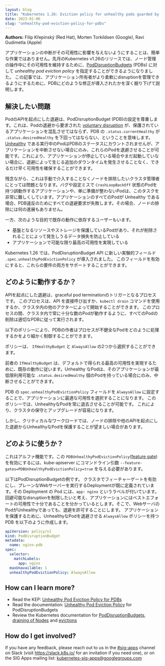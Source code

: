 ```yaml
---
layout: blog
title: "Kubernetes 1.26: Eviction policy for unhealthy pods guarded by PodDisruptionBudgets"
date: 2023-01-06
slug: "unhealthy-pod-eviction-policy-for-pdbs"
---
```


**Authors:** Filip Křepinský (Red Hat), Morten Torkildsen (Google), Ravi Gudimetla (Apple)

<!--
Ensuring the disruptions to your applications do not affect its availability isn't a simple task. Last month's release of Kubernetes v1.26 lets you specify an  _unhealthy pod eviction policy_ for [PodDisruptionBudgets](/docs/concepts/workloads/pods/disruptions/#pod-disruption-budgets) (PDBs) to help you maintain that availability during node management operations.
In this article, we will dive deeper into what modifications were introduced for PDBs to give application owners greater flexibility in managing disruptions.
-->

アプリケーションの中断がその可用性に影響を与えないようにすることは、簡単な作業ではありません。先月のKubernetes v1.26のリリースでは、ノード管理の操作中にその可用性を維持するために、[PodDisruptionBudgets](/docs/concepts/workloads/pods/disruptions/#pod-disruption-budgets) (PDBs) に対して _unhealthy pod eviction policy_ を指定することができるようになりました。
この記事では、アプリケーション所有者がより柔軟にdisruptionを管理できるようにするために、PDBにどのような修正が導入されたかを深く掘り下げて説明します。

<!--
## What problems does this solve?
-->
## 解決したい問題

<!--
API-initiated eviction of pods respects PodDisruptionBudgets (PDBs). This means that a requested [voluntary disruption](https://kubernetes.io/docs/concepts/scheduling-eviction/#pod-disruption) via an eviction to a Pod, should not disrupt a guarded application and `.status.currentHealthy` of a PDB should not fall below `.status.desiredHealthy`. Running pods that are [Unhealthy](/docs/tasks/run-application/configure-pdb/#healthiness-of-a-pod) do not count towards the PDB status, but eviction of these is only possible in case the application is not disrupted. This helps disrupted or not yet started application to achieve availability as soon as possible without additional downtime that would be caused by evictions.

Unfortunately, this poses a problem for cluster administrators that would like to drain nodes without any manual interventions. Misbehaving applications with pods in `CrashLoopBackOff` state (due to a bug or misconfiguration) or pods that are simply failing to become ready make this task much harder. Any eviction request will fail due to violation of a PDB,  when all pods of an application are unhealthy. Draining of a node cannot make any progress in that case.

On the other hand there are users that depend on the existing behavior, in order to:
- prevent data-loss that would be caused by deleting pods that are guarding an underlying resource or storage
- achieve the best availability possible for their application

Kubernetes 1.26 introduced a new experimental field to the PodDisruptionBudget API: `.spec.unhealthyPodEvictionPolicy`.
When enabled, this field lets you support both of those requirements.
-->

PodのAPIを起点にした退避は、PodDisruptionBudget (PDB)の設定を尊重します。これは、Podの退避から要求された [voluntary disruption](https://kubernetes.io/docs/concepts/scheduling-eviction/#pod-disruption) が、保護されているアプリケーションを混乱させてはならず、PDB の `.status.currentHealthy` が `.status.desiredHealthy` を下回ってはならない、ということを意味します。[Unhealthy](/docs/tasks/run-application/configure-pdb/#healthiness-of-a-pod) である実行中のPodはPDBのステータスにカウントされませんが、アプリケーションを中断させない場合にのみ、これらのPodを退避させることが可能です。これにより、アプリケーションが停止している場合やまだ起動していない場合に、退避によって生じる追加のダウンタイムを発生させることなく、できるだけ早く可用性を確保することができます。

残念ながら、これは手動で介入することなくノードを排除したいクラスタ管理者にとっては問題となります。バグや設定ミスで `CrashLoopBackOff` 状態のPodを持つ誤動作するアプリケーションや、単に準備が整わないPodは、このタスクを非常に難しくしています。アプリケーションのすべてのPodが Unhealthy である場合、PDB違反のためにすべての退避要求が失敗します。その場合、ノードの排除には何の進展もありません。

一方、次のような目的で既存の動作に依存するユーザーもいます。
- 基盤となるリソースやストレージを保護しているPodがあり、それが削除されることによって発生しうるデータ損失を防止している
- アプリケーションで可能な限り最高の可用性を実現している

Kubernetes 1.26 では、PodDisruptionBudget API に新しい実験的フィールド `.spec.unhealthyPodEvictionPolicy` が導入されました。
このフィールドを有効にすると、これらの要件の両方をサポートすることができます。

<!--
## How does it work?
-->
## どのように動作するか？

<!--
API-initiated eviction is the process that triggers graceful pod termination.
The process can be initiated either by calling the API directly, by using a `kubectl drain` command, or other actors in the cluster.
During this process every pod removal is consulted with appropriate PDBs, to ensure that a sufficient number of pods is always running in the cluster.

The following policies allow PDB authors to have a greater control how the process deals with unhealthy pods.

There are two policies `IfHealthyBudget` and `AlwaysAllow` to choose from.

The former, `IfHealthyBudget`, follows the existing behavior to achieve the best availability that you get by default. Unhealthy pods can be disrupted only if their application has a minimum available `.status.desiredHealthy` number of pods.

By setting the `spec.unhealthyPodEvictionPolicy` field of your PDB to `AlwaysAllow`, you are choosing the best effort availability for your application.
With this policy it is always possible to evict unhealthy pods.
This will make it easier to maintain and upgrade your clusters.

We think that `AlwaysAllow` will often be a better choice, but for some critical workloads you may still prefer to protect even unhealthy Pods from node drains or other forms of API-initiated eviction.
-->

APIを起点にした退避は、graceful pod terminationのトリガーとなるプロセスです。
このプロセスは、API を直接呼び出すか、`kubectl drain` コマンドを使用するか、クラスタ内の他のアクターによって開始することができます。
このプロセスの間、クラスタ内で常に十分な数のPodが動作するように、すべてのPodの削除は適切なPDBに従って実行されます。

以下のポリシーにより、PDBの作者はプロセスが不健全なPodをどのように処理するかをより細かく制御することができます。

ポリシーは、 `IfHealthyBudget` と `AlwaysAllow` の2つから選択することができます。

前者の `IfHealthyBudget` は、デフォルトで得られる最高の可用性を実現するために、既存の動作に従います。Unhealthy なPodは、そのアプリケーションが最低限利用可能な `.status.desiredHealthy` 個のPodを持っている場合にのみ、中断させることができます。

PDB の `spec.unhealthyPodEvictionPolicy` フィールドを `AlwaysAllow` に設定することで、アプリケーションに最適な可用性を選択することになります。
このポリシーでは、UnhealthyなPodを常に退去させることが可能です。
これにより、クラスタの保守とアップグレードが容易になります。

しかし、クリティカルなワークロードでは、ノードの排除や他のAPIを起点にした退避からUnhealthyなPodを保護することが望ましい場合があります。

<!--
## How do I use it?
-->
## どのように使うか？

<!--
This is an alpha feature, which means you have to enable the `PDBUnhealthyPodEvictionPolicy` [feature gate](/docs/reference/command-line-tools-reference/feature-gates/), with the command line argument `--feature-gates=PDBUnhealthyPodEvictionPolicy=true` to the kube-apiserver.

Here's an example. Assume that you've enabled the feature gate in your cluster, and that you already defined a Deployment that runs a plain webserver. You labelled the Pods for that Deployment with `app: nginx`.
You want to limit avoidable disruption, and you know that best effort availability is sufficient for this app.
You decide to allow evictions even if those webserver pods are unhealthy.
You create a PDB to guard this application, with the `AlwaysAllow` policy for evicting unhealthy pods:
-->

これはアルファ機能です。この `PDBUnhealthyPodEvictionPolicy`([feature gate](/docs/reference/command-line-tools-reference/feature-gates/)) を有効にするには、kube-apiserver にコマンドライン引数 `--feature-gates=PDBUnhealthyPodEvictionPolicy=true` を与える必要があります。

以下はPodDisruptionBudgetの例です。
クラスタでフィーチャーゲートを有効にし、プレーンなWebサーバーを実行するDeploymentが既に定義されています。その Deployment の Pod には、`app: nginx` というラベルが付いています。回避可能なdisruptionを制限したいと考え、アプリケーションにはベストエフォートの可用性で十分であることを分かっているとします。そこで、WebサーバのPodがUnhealthyであっても、退避を許可することにします。
アプリケーションを保護するために、UnhealthyなPodを退避させる `AlwaysAllow` ポリシーを持つ PDB を以下のように作成します。

```yaml
apiVersion: policy/v1
kind: PodDisruptionBudget
metadata:
  name: nginx-pdb
spec:
  selector:
    matchLabels:
      app: nginx
  maxUnavailable: 1
  unhealthyPodEvictionPolicy: AlwaysAllow
```


## How can I learn more?


- Read the KEP: [Unhealthy Pod Eviction Policy for PDBs](https://github.com/kubernetes/enhancements/tree/master/keps/sig-apps/3017-pod-healthy-policy-for-pdb)
- Read the documentation: [Unhealthy Pod Eviction Policy](/docs/tasks/run-application/configure-pdb/#unhealthy-pod-eviction-policy) for PodDisruptionBudgets
- Review the Kubernetes documentation for [PodDisruptionBudgets](docs/concepts/workloads/pods/disruptions/#pod-disruption-budgets), [draining of Nodes](docs/tasks/administer-cluster/safely-drain-node/) and [evictions](docs/concepts/scheduling-eviction/api-eviction/)


## How do I get involved?

If you have any feedback, please reach out to us in the [#sig-apps](https://kubernetes.slack.com/archives/C18NZM5K9) channel on Slack (visit https://slack.k8s.io/ for an invitation if you need one), or on the SIG Apps mailing list: kubernetes-sig-apps@googlegroups.com

